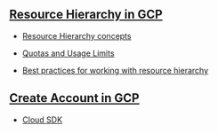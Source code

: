 ## [Resource Hierarchy in GCP](https://szkolachmury.pl/google-cloud-platform-droga-architekta/tydzien-2-podstawy-pracy-z-gcp/resource-hierarchy-in-gcp/)

* [Resource Hierarchy concepts](https://cloud.google.com/resource-manager/docs/concepts)

* [Quotas and Usage Limits](https://cloud.google.com/resource-manager/docs/limits)

* [Best practices for working with resource hierarchy](https://cloud.google.com/iam/docs/resource-hierarchy-access-control#best_practices)


## [Create Account in GCP](https://szkolachmury.pl/google-cloud-platform-droga-architekta/tydzien-2-podstawy-pracy-z-gcp/create-account-in-gcp/)

* [Cloud SDK](https://cloud.google.com/sdk)